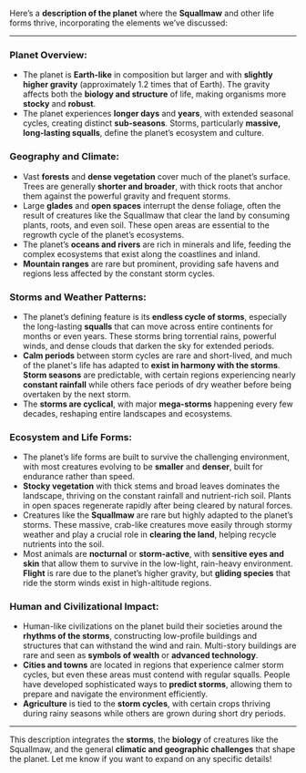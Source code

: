Here’s a **description of the planet** where the **Squallmaw** and other life forms thrive, incorporating the elements we’ve discussed:

---

### **Planet Overview:**
- The planet is **Earth-like** in composition but larger and with **slightly higher gravity** (approximately 1.2 times that of Earth). The gravity affects both the **biology and structure** of life, making organisms more **stocky** and **robust**. 
- The planet experiences **longer days** and **years**, with extended seasonal cycles, creating distinct **sub-seasons**. Storms, particularly **massive, long-lasting squalls**, define the planet’s ecosystem and culture.

### **Geography and Climate:**
- Vast **forests** and **dense vegetation** cover much of the planet’s surface. Trees are generally **shorter and broader**, with thick roots that anchor them against the powerful gravity and frequent storms. 
- Large **glades** and **open spaces** interrupt the dense foliage, often the result of creatures like the Squallmaw that clear the land by consuming plants, roots, and even soil. These open areas are essential to the regrowth cycle of the planet’s ecosystems.
- The planet’s **oceans and rivers** are rich in minerals and life, feeding the complex ecosystems that exist along the coastlines and inland. 
- **Mountain ranges** are rare but prominent, providing safe havens and regions less affected by the constant storm cycles.

### **Storms and Weather Patterns:**
- The planet’s defining feature is its **endless cycle of storms**, especially the long-lasting **squalls** that can move across entire continents for months or even years. These storms bring torrential rains, powerful winds, and dense clouds that darken the sky for extended periods.
- **Calm periods** between storm cycles are rare and short-lived, and much of the planet's life has adapted to **exist in harmony with the storms**. **Storm seasons** are predictable, with certain regions experiencing nearly **constant rainfall** while others face periods of dry weather before being overtaken by the next storm.
- The **storms are cyclical**, with major **mega-storms** happening every few decades, reshaping entire landscapes and ecosystems.

### **Ecosystem and Life Forms:**
- The planet’s life forms are built to survive the challenging environment, with most creatures evolving to be **smaller** and **denser**, built for endurance rather than speed.
- **Stocky vegetation** with thick stems and broad leaves dominates the landscape, thriving on the constant rainfall and nutrient-rich soil. Plants in open spaces regenerate rapidly after being cleared by natural forces.
- Creatures like the **Squallmaw** are rare but highly adapted to the planet’s storms. These massive, crab-like creatures move easily through stormy weather and play a crucial role in **clearing the land**, helping recycle nutrients into the soil.
- Most animals are **nocturnal** or **storm-active**, with **sensitive eyes and skin** that allow them to survive in the low-light, rain-heavy environment. **Flight** is rare due to the planet’s higher gravity, but **gliding species** that ride the storm winds exist in high-altitude regions.

### **Human and Civilizational Impact:**
- Human-like civilizations on the planet build their societies around the **rhythms of the storms**, constructing low-profile buildings and structures that can withstand the wind and rain. Multi-story buildings are rare and seen as **symbols of wealth** or **advanced technology**.
- **Cities and towns** are located in regions that experience calmer storm cycles, but even these areas must contend with regular squalls. People have developed sophisticated ways to **predict storms**, allowing them to prepare and navigate the environment efficiently.
- **Agriculture** is tied to the **storm cycles**, with certain crops thriving during rainy seasons while others are grown during short dry periods.

---

This description integrates the **storms**, the **biology** of creatures like the Squallmaw, and the general **climatic and geographic challenges** that shape the planet. Let me know if you want to expand on any specific details!